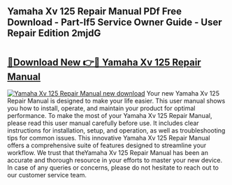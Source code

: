 ## Yamaha Xv 125 Repair Manual PDf Free Download - Part-If5 Service Owner Guide - User Repair Edition 2mjdG

# <h2><a href="http://bc63780.oget.top/?id=Yamaha+Xv+125+Repair+Manual">🔗Download New 👉🔴 Yamaha Xv 125 Repair Manual</a></h2>

[![Yamaha Xv 125 Repair Manual new download](https://i.imgur.com/5g1atiW.png)](http://bc63780.oget.top/?id=Yamaha+Xv+125+Repair+Manual)
Your new Yamaha Xv 125 Repair Manual is designed to make your life easier. This user manual shows you how to install, operate, and maintain your product for optimal performance. To make the most of your Yamaha Xv 125 Repair Manual, please read this user manual carefully before use. It includes clear instructions for installation, setup, and operation, as well as troubleshooting tips for common issues. This innovative Yamaha Xv 125 Repair Manual offers a comprehensive suite of features designed to streamline your workflow. We trust that theYamaha Xv 125 Repair Manual has been an accurate and thorough resource in your efforts to master your new device. In case of any queries or concerns, please do not hesitate to reach out to our customer service team.
